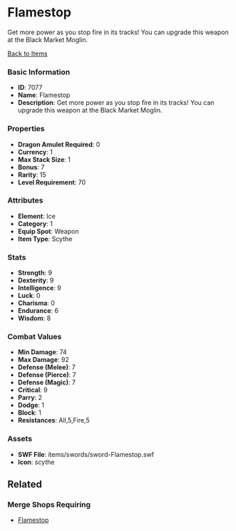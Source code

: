 # Flamestop

Get more power as you stop fire in its tracks! You can upgrade this weapon at the Black Market Moglin.

[Back to Items](../items.md)

### Basic Information

- **ID**: 7077
- **Name**: Flamestop
- **Description**: Get more power as you stop fire in its tracks! You can upgrade this weapon at the Black Market Moglin.

### Properties

- **Dragon Amulet Required**: 0
- **Currency**: 1
- **Max Stack Size**: 1
- **Bonus**: 7
- **Rarity**: 15
- **Level Requirement**: 70

### Attributes

- **Element**: Ice
- **Category**: 1
- **Equip Spot**: Weapon
- **Item Type**: Scythe

### Stats

- **Strength**: 9
- **Dexterity**: 9
- **Intelligence**: 9
- **Luck**: 0
- **Charisma**: 0
- **Endurance**: 6
- **Wisdom**: 8

### Combat Values

- **Min Damage**: 74
- **Max Damage**: 92
- **Defense (Melee)**: 7
- **Defense (Pierce)**: 7
- **Defense (Magic)**: 7
- **Critical**: 9
- **Parry**: 2
- **Dodge**: 1
- **Block**: 1
- **Resistances**: All,5,Fire,5

### Assets

- **SWF File**: items/swords/sword-Flamestop.swf
- **Icon**: scythe

## Related

### Merge Shops Requiring

- [Flamestop](../merge-shops/114-flamestop.md)

